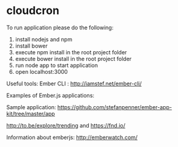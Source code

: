 cloudcron
=========

To run application please do the following:
1. install nodejs and npm
2. install bower
3. execute npm install in the root project folder
4. execute bower install in the root project folder
5. run node app to start application
6. open localhost:3000

Useful tools:
Ember CLI : http://iamstef.net/ember-cli/

Examples of Ember.js applications:

Sample application: https://github.com/stefanpenner/ember-app-kit/tree/master/app

http://to.be/explore/trending
and
https://fnd.io/

Information about emberjs: http://emberwatch.com/